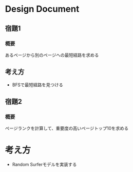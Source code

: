 # Design Document
## 宿題1
### 概要
あるページから別のページへの最短経路を求める
## 考え方
- BFSで最短経路を見つける

## 宿題2
### 概要
ページランクを計算して、重要度の高いページトップ10を求める
# 考え方
- Random Surferモデルを実装する